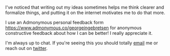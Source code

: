 I've noticed that writing out my ideas sometimes helps me think clearer and formalize things, and putting it on the internet motivates me to do that more.

I use an Admonymous personal feedback form https://www.admonymous.co/georgeingebretsen for anonymous constructive feedback about how I can be better! I really appreciate it.

I'm always up to chat. If you're seeing this you should totally [email](george.ingebretsen@gmail.com) me or reach out on [twitter](https://twitter.com/Newton_theMan).
